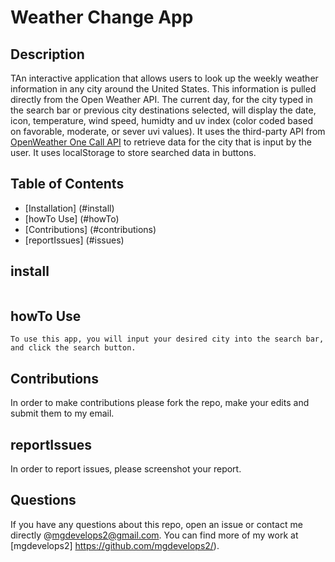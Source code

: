 # Weather Change App

## Description

TAn interactive application that allows users to look up the weekly weather information in any city around the United States. This information is pulled directly from the Open Weather API. The current day, for the city typed in the search bar or previous city destinations selected, will display the date, icon, temperature, wind speed, humidty and uv index (color coded based on favorable, moderate, or sever uvi values). It uses the third-party API from [OpenWeather One Call API](https://openweathermap.org/api/one-call-api) to retrieve data for the city that is input by the user. It uses localStorage to store searched data in buttons.

## Table of Contents

- [Installation] (#install)
- [howTo Use] (#howTo)
- [Contributions] (#contributions)
- [reportIssues] (#issues)

## install

```

```

## howTo Use

```
To use this app, you will input your desired city into the search bar, and click the search button.
```

## Contributions

In order to make contributions please fork the repo, make your edits and submit them to my email.

## reportIssues

In order to report issues, please screenshot your report.

## Questions

If you have any questions about this repo, open an issue or contact me directly @mgdevelops2@gmail.com. You can find more of my work at [mgdevelops2] https://github.com/mgdevelops2/).
